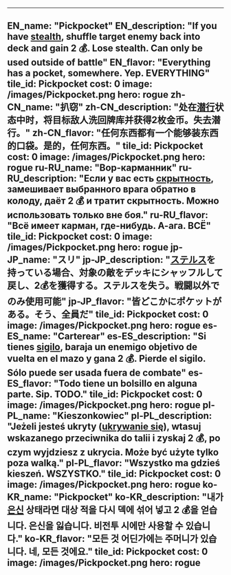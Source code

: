 ---

EN_name: "Pickpocket"
EN_description: "If you have <u>stealth</u>, shuffle target enemy back into deck and gain 2 💰. Lose stealth. Can only be used outside of battle"
EN_flavor: "Everything has a pocket, somewhere. Yep. EVERYTHING"
tile_id: Pickpocket
cost: 0
image: /images/Pickpocket.png
hero: rogue
zh-CN_name: "扒窃"
zh-CN_description: "处在<u>潜行</u>状态中时，将目标敌人洗回牌库并获得2枚金币。失去潜行。"
zh-CN_flavor: "任何东西都有一个能够装东西的口袋。是的，任何东西。"
tile_id: Pickpocket
cost: 0
image: /images/Pickpocket.png
hero: rogue
ru-RU_name: "Вор-карманник"
ru-RU_description: "Если у вас есть <u>скрытность</u>, замешивает выбранного врага обратно в колоду, даёт 2 💰 и тратит скрытность. Можно использовать только вне боя."
ru-RU_flavor: "Всё имеет карман, где-нибудь. А-ага. ВСЁ"
tile_id: Pickpocket
cost: 0
image: /images/Pickpocket.png
hero: rogue
jp-JP_name: "スリ"
jp-JP_description: "<u>ステルス</u>を持っている場合、対象の敵をデッキにシャッフルして戻し、2💰を獲得する。ステルスを失う。戦闘以外でのみ使用可能"
jp-JP_flavor: "皆どこかにポケットがある。そう、全員だ"
tile_id: Pickpocket
cost: 0
image: /images/Pickpocket.png
hero: rogue
es-ES_name: "Carterear"
es-ES_description: "Si tienes <u>sigilo</u>, baraja un enemigo objetivo de vuelta en el mazo y gana 2 💰. Pierde el sigilo. Sólo puede ser usada fuera de combate"
es-ES_flavor: "Todo tiene un bolsillo en alguna parte. Sip. TODO."
tile_id: Pickpocket
cost: 0
image: /images/Pickpocket.png
hero: rogue
pl-PL_name: "Kieszonkowiec"
pl-PL_description: "Jeżeli jesteś ukryty (<u>ukrywanie się</u>), wtasuj wskazanego przeciwnika do talii i zyskaj 2 💰, po czym wyjdziesz z ukrycia. Może być użyte tylko poza walką."
pl-PL_flavor: "Wszystko ma gdzieś kieszeń. WSZYSTKO."
tile_id: Pickpocket
cost: 0
image: /images/Pickpocket.png
hero: rogue
ko-KR_name: "Pickpocket"
ko-KR_description: "내가 <u>은신</u> 상태라면 대상 적을 다시 덱에 섞어 넣고 2 💰을 얻습니다. 은신을 잃습니다. 비전투 시에만 사용할 수 있습니다."
ko-KR_flavor: "모든 것 어딘가에는 주머니가 있습니다. 네, 모든 것에요."
tile_id: Pickpocket
cost: 0
image: /images/Pickpocket.png
hero: rogue
---